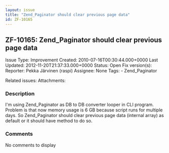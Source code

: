 ```yaml
---
layout: issue
title: "Zend_Paginator should clear previous page data"
id: ZF-10165
---
```


ZF-10165: Zend\_Paginator should clear previous page data
---------------------------------------------------------

 Issue Type: Improvement Created: 2010-07-16T00:30:44.000+0000 Last Updated: 2012-11-20T21:37:33.000+0000 Status: Open Fix version(s): 
 Reporter:  Pekka Järvinen (raspi)  Assignee:  None  Tags: - Zend\_Paginator
 
 Related issues: 
 Attachments: 
### Description

I'm using Zend\_Paginator as DB to DB converter looper in CLI program. Problem is that now memory usage is 6 GB because script runs for multiple days. So Zend\_Paginator should clear previous page data (internal array) as default or it should have method to do so.

 

 

### Comments

No comments to display